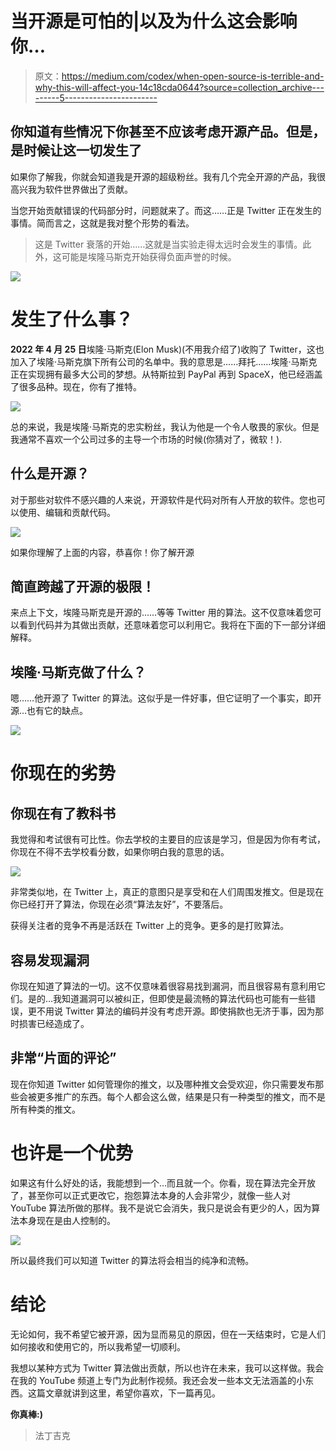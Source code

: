 # 当开源是可怕的|以及为什么这会影响你…

> 原文：<https://medium.com/codex/when-open-source-is-terrible-and-why-this-will-affect-you-14c18cda0644?source=collection_archive---------5----------------------->

## 你知道有些情况下你甚至不应该考虑开源产品。但是，是时候让这一切发生了

如果你了解我，你就会知道我是开源的超级粉丝。我有几个完全开源的产品，我很高兴我为软件世界做出了贡献。

当您开始贡献错误的代码部分时，问题就来了。而这……正是 Twitter 正在发生的事情。简而言之，这就是我对整个形势的看法。

> 这是 Twitter 衰落的开始……这就是当实验走得太远时会发生的事情。此外，这可能是埃隆马斯克开始获得负面声誉的时候。

![](img/0c2fb27f6109e39bc8cd20b43e73d6c7.png)

# 发生了什么事？

**2022 年 4 月 25 日**埃隆·马斯克(Elon Musk)(不用我介绍了)收购了 Twitter，这也加入了埃隆·马斯克旗下所有公司的名单中。我的意思是……拜托……埃隆·马斯克正在实现拥有最多大公司的梦想。从特斯拉到 PayPal 再到 SpaceX，他已经涵盖了很多品种。现在，你有了推特。

![](img/7667f59d2eb45510d5d8fefdd05182ef.png)

总的来说，我是埃隆·马斯克的忠实粉丝，我认为他是一个令人敬畏的家伙。但是我通常不喜欢一个公司过多的主导一个市场的时候(你猜对了，微软！).

## 什么是开源？

对于那些对软件不感兴趣的人来说，开源软件是代码对所有人开放的软件。您也可以使用、编辑和贡献代码。

![](img/5fed9d4356acd232fca620a46886a69a.png)

如果你理解了上面的内容，恭喜你！你了解开源

## 简直跨越了开源的极限！

来点上下文，埃隆马斯克是开源的……等等 Twitter 用的算法。这不仅意味着您可以看到代码并为其做出贡献，还意味着您可以利用它。我将在下面的下一部分详细解释。

## 埃隆·马斯克做了什么？

嗯……他开源了 Twitter 的算法。这似乎是一件好事，但它证明了一个事实，即开源…也有它的缺点。

![](img/d2b0f5fc290c5f5cb0548f41ef9dc319.png)

# 你现在的劣势

## 你现在有了教科书

我觉得和考试很有可比性。你去学校的主要目的应该是学习，但是因为你有考试，你现在不得不去学校看分数，如果你明白我的意思的话。

![](img/0dc512018d5c741ddbf646f2406f455a.png)

非常类似地，在 Twitter 上，真正的意图只是享受和在人们周围发推文。但是现在你已经打开了算法，你现在必须“算法友好”，不要落后。

获得关注者的竞争不再是活跃在 Twitter 上的竞争。更多的是打败算法。

## 容易发现漏洞

你现在知道了算法的一切。这不仅意味着很容易找到漏洞，而且很容易有意利用它们。是的…我知道漏洞可以被纠正，但即使是最流畅的算法代码也可能有一些错误，更不用说 Twitter 算法的编码并没有考虑开源。即使捐款也无济于事，因为那时损害已经造成了。

## 非常“片面的评论”

现在你知道 Twitter 如何管理你的推文，以及哪种推文会受欢迎，你只需要发布那些会被更多推广的东西。每个人都会这么做，结果是只有一种类型的推文，而不是所有种类的推文。

# 也许是一个优势

如果这有什么好处的话，我能想到一个…而且就一个。你看，现在算法完全开放了，甚至你可以正式更改它，抱怨算法本身的人会非常少，就像一些人对 YouTube 算法所做的那样。我不是说它会消失，我只是说会有更少的人，因为算法本身现在是由人控制的。

![](img/1eef316d545c11cfeeda2828b89bfa76.png)

所以最终我们可以知道 Twitter 的算法将会相当的纯净和流畅。

# 结论

无论如何，我不希望它被开源，因为显而易见的原因，但在一天结束时，它是人们如何接收和使用它的，所以我希望一切顺利。

我想以某种方式为 Twitter 算法做出贡献，所以也许在未来，我可以这样做。我会在我的 YouTube 频道上专门为此制作视频。我还会发一些本文无法涵盖的小东西。这篇文章就讲到这里，希望你喜欢，下一篇再见。

**你真棒:)**

> 法丁吉克